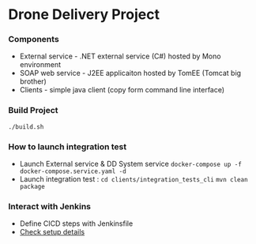 # Drone Delivery Project

### Components
- External service - .NET external service (C#) hosted by Mono environment
- SOAP web service - J2EE applicaiton hosted by TomEE (Tomcat big brother)
- Clients - simple java client (copy form command line interface)

### Build Project 
`./build.sh`

### How to launch integration test 
- Launch External service & DD System service `docker-compose up -f docker-compose.service.yaml -d`
- Launch integration test : `cd clients/integration_tests_cli` `mvn clean package`

### Interact with Jenkins
- Define CICD steps with Jenkinsfile
- [Check setup details](docker/jenkins/Readme.md)
